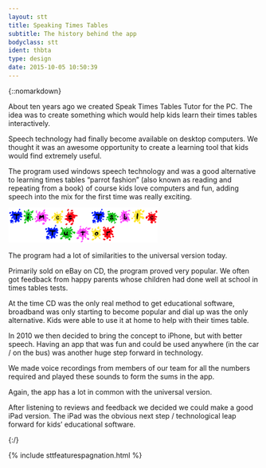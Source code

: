 ```yaml
---
layout: stt
title: Speaking Times Tables
subtitle: The history behind the app
bodyclass: stt
ident: thbta
type: design
date: 2015-10-05 10:50:39
---
```

{::nomarkdown}
<p>
	About ten years ago we created Speak Times Tables Tutor for the PC. The idea was to create something which would help kids learn their times tables interactively.
</p>
<p>
	Speech technology had finally become available on desktop computers. We thought it was an awesome opportunity to create a learning tool that kids would find extremely useful.
</p>
<p>
	The program used windows speech technology and was a good alternative to learning times tables “parrot fashion” (also known as reading and repeating from a book) of course kids love computers and fun, adding speech into the mix for the first time was really exciting.
</p>
<div class="container-table">
	<div class="center-block">
		<a href="{{ site.baseurl }}/static/stt_features/ttt-logo.png" class="thickbox">
			<img title="The old Speaking Times Tables logo" height="70" width="300" src="/static/img-300/ttt-logo.png">
		</a>
	</div>
</div>
<p>
	The program had a lot of similarities to the universal version today.
</p>
<p>
	Primarily sold on eBay on CD, the program proved very popular. We often got feedback from happy parents whose children had done well at school in times tables tests.
</p>
<p>
	At the time CD was the only real method to get educational software, broadband was only starting to become popular and dial up was the only alternative. Kids were able to use it at home to help with their times table.
</p>
<p>
	In 2010 we then decided to bring the concept to iPhone, but with better speech. Having an app that was fun and could be used anywhere (in the car / on the bus) was another huge step forward in technology.
</p>
<p>
	We made voice recordings from members of our team for all the numbers required and played these sounds to form the sums in the app.
</p>
<p>
	Again, the app has a lot in common with the universal version.
</p>
<p>
	After listening to reviews and feedback we decided we could make a good iPad version. The iPad was the obvious next step / technological leap forward for kids’ educational software.
</p>
{:/}

{% include sttfeaturespagnation.html %}
